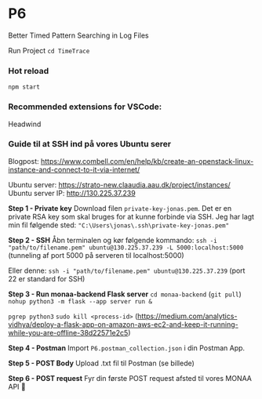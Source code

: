 # P6

Better Timed Pattern Searching in Log Files

Run Project
`cd TimeTrace`

### Hot reload

`npm start`

### Recommended extensions for VSCode:
Headwind


### Guide til at SSH ind på vores Ubuntu serer
Blogpost: https://www.combell.com/en/help/kb/create-an-openstack-linux-instance-and-connect-to-it-via-internet/

Ubuntu server: https://strato-new.claaudia.aau.dk/project/instances/
Ubuntu server IP: http://130.225.37.239

**Step 1 - Private key**
Download filen `private-key-jonas.pem`. 
Det er en private RSA key som skal bruges for at kunne forbinde via SSH.
Jeg har lagt min fil følgende sted: `"C:\Users\jonas\.ssh\private-key-jonas.pem"` 

**Step 2 - SSH**
Åbn terminalen og kør følgende kommando:
`ssh -i "path/to/filename.pem" ubuntu@130.225.37.239 -L 5000:localhost:5000` 
(tunneling af port 5000 på serveren til localhost:5000)

Eller denne:
`ssh -i "path/to/filename.pem" ubuntu@130.225.37.239` 
(port 22 er standard for SSH)

**Step 3 - Run monaa-backend Flask server**
`cd monaa-backend` 
(`git pull`)
`nohup python3 -m flask --app server run &`

`pgrep python3`
`sudo kill <process-id>`
(https://medium.com/analytics-vidhya/deploy-a-flask-app-on-amazon-aws-ec2-and-keep-it-running-while-you-are-offline-38d22571e2c5)

**Step 4 - Postman**
Import `P6.postman_collection.json` i din Postman App.

**Step 5 - POST Body**
Upload .txt fil til Postman (se billede)

**Step 6 - POST request**
Fyr din første POST request afsted til vores MONAA API 🥳